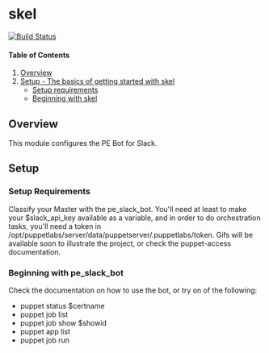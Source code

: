 # skel
[![Build Status](https://travis-ci.org/ncorrare/ncorrare-pe_slack_bot.svg?branch=master)](https://travis-ci.org/ncorrare/ncorrare-pe_slack_bot)

#### Table of Contents

1. [Overview](#overview)
2. [Setup - The basics of getting started with skel](#setup)
    * [Setup requirements](#setup-requirements)
    * [Beginning with skel](#beginning-with-skel)

## Overview

This module configures the PE Bot for Slack.

## Setup

### Setup Requirements

Classify your Master with the pe_slack_bot. You'll need at least to make your $slack_api_key available as a variable, and in order to do orchestration tasks, you'll need a token in /opt/puppetlabs/server/data/puppetserver/.puppetlabs/token. Gifs will be available soon to illustrate the project, or check the puppet-access documentation. 

### Beginning with pe_slack_bot

Check the documentation on how to use the bot, or try on of the following:
- puppet status $certname
- puppet job list <limit> <number>
- puppet job show $showid
- puppet app list
- puppet job run <environment> <app> <noop>
